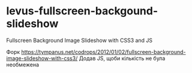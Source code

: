 # levus-fullscreen-backgound-slideshow
Fullscreen Background Image Slideshow with CSS3 and JS

Форк https://tympanus.net/codrops/2012/01/02/fullscreen-background-image-slideshow-with-css3/
Додав JS, щоби кількість не була необмежена
